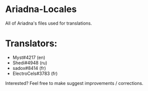 # Ariadna-Locales

All of Ariadna's files used for translations.

# Translators:

* Myst#4217 (en)
* Shedi#4948 (ru)
* sadox#8414 (fr)
* ElectroCels#3783 (fr)


Interested? Feel free to make suggest improvements / corrections.
